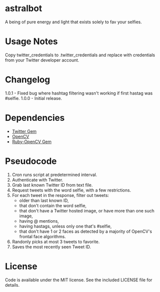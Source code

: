 astralbot
=========

A being of pure energy and light that exists solely to fav your selfies.

Usage Notes
===========

Copy twitter_credentials to .twitter_credentials and replace with credentials from your Twitter developer account.

Changelog
=========

1.0.1 - Fixed bug where hashtag filtering wasn't working if first hastag was #selfie.
1.0.0 - Initial release.

Dependencies
============

+ [Twitter Gem](http://rubygems.org/gems/twitter)
+ [OpenCV](http://opencv.org)
+ [Ruby-OpenCV Gem](http://rubygems.org/gems/ruby-opencv)

Pseudocode
==========

1. Cron runs script at predetermined interval.
2. Authenticate with Twitter.
3. Grab last known Twitter ID from text file.
4. Request tweets with the word selfie, with a few restrictions.
5. For each tweet in the response, filter out tweets:
	+ older than last known ID,
	+ that don't contain the word selfie,
	+ that don't have a Twitter hosted image, or have more than one such image,
	+ having @ mentions,
	+ having hastags, unless only one that's #selfie,
	+ that don't have 1 or 2 faces as detected by a majority of OpenCV's frontal face algorithms.
6. Randonly picks at most 3 tweets to favorite.
7. Saves the most recently seen Tweet ID.

License
=======

Code is available under the MIT license. See the included LICENSE file for details.

